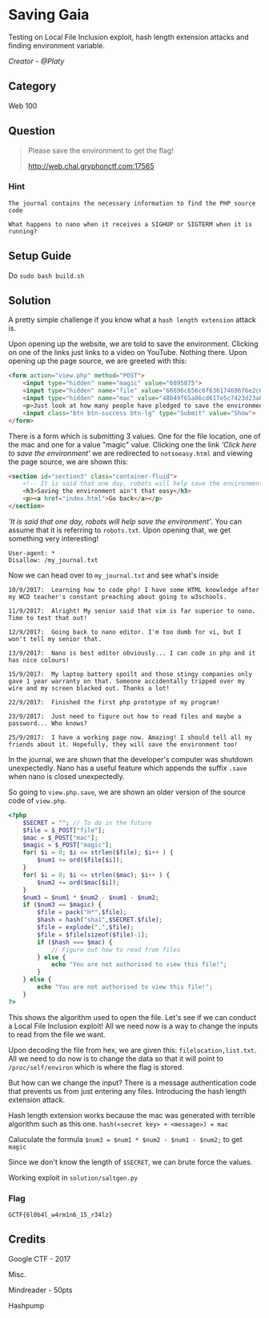 # Saving Gaia
Testing on Local File Inclusion exploit, hash length extension attacks and finding environment variable.

<i>Creator - @Platy</i>

## Category
Web 100

## Question
>Please save the environment to get the flag!
>
>http://web.chal.gryphonctf.com:17565

### Hint
`The journal contains the necessary information to find the PHP source code`

`What happens to nano when it receives a SIGHUP or SIGTERM when it is running?`

## Setup Guide
Do `sudo bash build.sh`

## Solution
A pretty simple challenge if you know what a `hash length extension` attack is.

Upon opening up the website, we are told to save the environment. Clicking on one of the links just links to a video on YouTube. Nothing there. Upon opening up the page source, we are greeted with this:
```html
<form action="view.php" method="POST">
	<input type="hidden" name="magic" value="6895875">
	<input type="hidden" name="file" value="66696c656c6f636174696f6e2c6c6973742e747874">
	<input type="hidden" name="mac" value="48b49f65a86cd617e5c7423d23a67738c4057d06">
	<p>Just look at how many people have pledged to save the environment!</p>
	<input class="btn btn-success btn-lg" type="Submit" value="Show">
</form>
```

There is a form which is submitting 3 values. One for the file location, one of the mac and one for a value "magic" value. Clicking one the link <i>'Click here to save the environment'</i> we are redirected to `notsoeasy.html` and viewing the page source, we are shown this:
```html
<section id="section3" class="container-fluid">
	<!-- It is said that one day, robots will help save the environment -->
	<h3>Saving the environment ain't that easy</h3>
	<p><a href="index.html">Go back</a></p>
</section>
```
<i>'It is said that one day, robots will help save the environment'</i>. You can assume that it is referring to `robots.txt`. Upon opening that, we get something very interesting!

```
User-agent: *
Disallow: /my_journal.txt
```

Now we can head over to `my_journal.txt` and see what's inside

```
10/9/2017:	Learning how to code php! I have some HTML knowledge after my WCD teacher's constant preaching about going to w3schools.

11/9/2017:	Alright! My senior said that vim is far superior to nano. Time to test that out!

12/9/2017:	Going back to nano editor. I'm too dumb for vi, but I won't tell my senior that.

13/9/2017:	Nano is best editor obviously... I can code in php and it has nice colours!

15/9/2017:	My laptop battery spoilt and those stingy companies only gave 1 year warranty on that. Someone accidentally tripped over my wire and my screen blacked out. Thanks a lot!

22/9/2017:	Finished the first php prototype of my program!

23/9/2017:	Just need to figure out how to read files and maybe a password... Who knows?

25/9/2017:	I have a working page now. Amazing! I should tell all my friends about it. Hopefully, they will save the environment too!
```

In the journal, we are shown that the developer's computer was shutdown unexpectedly. Nano has a useful feature which appends the suffix `.save` when nano is closed unexpectedly.

So going to `view.php.save`, we are shown an older version of the source code of `view.php`.

```php
<?php
	$SECRET = ""; // To do in the future
	$file = $_POST["file"];
	$mac = $_POST["mac"];
	$magic = $_POST["magic"];
	for( $i = 0; $i <= strlen($file); $i++ ) {
		$num1 += ord($file[$i]);
	}
	for( $i = 0; $i <= strlen($mac); $i++ ) {
		$num2 += ord($mac[$i]);
	}
	$num3 = $num1 * $num2 - $num1 - $num2;
	if ($num3 == $magic) {
		$file = pack("H*",$file);
		$hash = hash("sha1",$SECRET.$file);
		$file = explode(",",$file);
		$file = $file[sizeof($file)-1];
		if ($hash === $mac) {
			// Figure out how to read from files
		} else {
			echo "You are not authorised to view this file!";
		}
	} else {
		echo "You are not authorised to view this file!";
	}
?>
```

This shows the algorithm used to open the file. Let's see if we can conduct a Local File Inclusion exploit! All we need now is a way to change the inputs to read from the file we want.

Upon decoding the file from hex, we are given this: `filelocation,list.txt`. All we need to do now is to change the data so that it will point to `/proc/self/environ` which is where the flag is stored.

But how can we change the input? There is a message authentication code that prevents us from just entering any files. Introducing the hash length extension attack.

Hash length extension works because the mac was generated with terrible algorithm such as this one. `hash(<secret key> + <message>) = mac`

Caluculate the formula `$num3 = $num1 * $num2 - $num1 - $num2;` to get `magic`

Since we don't know the length of `$SECRET`, we can brute force the values.

Working exploit in `solution/saltgen.py`

### Flag
`GCTF{6l0b4l_w4rm1n6_15_r34lz}`

## Credits
Google CTF - 2017

Misc.

Mindreader - 50pts

Hashpump

